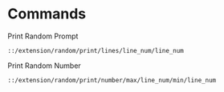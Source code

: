 # Commands

Print Random Prompt

    ::/extension/random/print/lines/line_num/line_num

Print Random Number

    ::/extension/random/print/number/max/line_num/min/line_num
